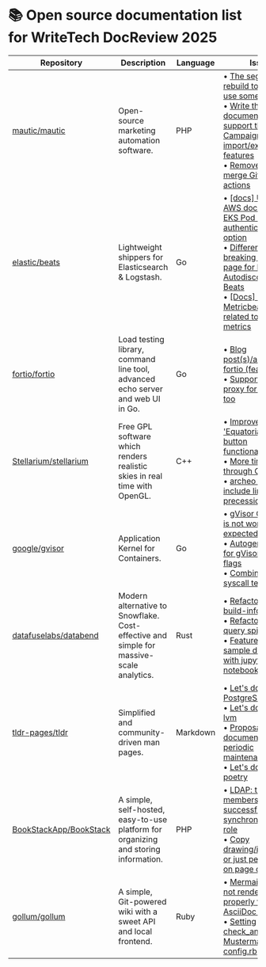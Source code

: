 # 📚 Open source documentation list for WriteTech DocReview 2025

| **Repository**                               | **Description**                        | **Language**                       | **Issues**                      |
|----------------------------------------------|----------------------------------------|------------------------------------|---------------------------------|
| [mautic/mautic](https://github.com/mautic/mautic) | Open-source marketing automation software. | PHP | • [The segment rebuild tooltip could use some love](https://github.com/mautic/mautic/issues/15478)<br> • [Write the documentation to support the Campaign import/export features](https://github.com/mautic/developer-documentation-new/issues/239)<br> • [Remove auto-merge GitHub actions](https://github.com/mautic/developer-documentation-new/issues/179) |
| [elastic/beats](https://github.com/elastic/beats) | Lightweight shippers for Elasticsearch & Logstash. | Go | • [[docs] Update AWS docs to include EKS Pod Identity as authentication option](https://github.com/elastic/beats/issues/41775)<br> • [Differences in the breaking change page for Kubernetes Autodiscover of all Beats](https://github.com/elastic/beats/issues/41599)<br> • [[Docs] Document Metricbeat limitation related to some metrics](https://github.com/elastic/beats/issues/37556) |
| [fortio/fortio](https://github.com/fortio/fortio) | Load testing library, command line tool, advanced echo server and web UI in Go. | Go | • [Blog post(s)/article about fortio (features)](https://github.com/fortio/fortio/issues/266)<br> • [Support HTTP proxy for fast client too](https://github.com/fortio/fortio/issues/318) |
| [Stellarium/stellarium](https://github.com/Stellarium/stellarium) | Free GPL software which renders realistic skies in real time with OpenGL. | C++ | • [Improve 'Equatorial Grid [E]' button functionality/labeling](https://github.com/Stellarium/stellarium/issues/4091)<br> • [More time-steps through GUI](https://github.com/Stellarium/stellarium/issues/4219)<br> • [archeo plugin: include limits of precession area](https://github.com/Stellarium/stellarium/issues/4185) |
| [google/gvisor](https://github.com/google/gvisor) | Application Kernel for Containers. | Go | • [gVisor CNI tutorial is not working as expected](https://github.com/google/gvisor/issues/10750)<br> • [Autogenerate docs for gVisor global flags](https://github.com/google/gvisor/issues/3809)<br> • [Combine similar syscall tests](https://github.com/google/gvisor/issues/1640) |
| [datafuselabs/databend](https://github.com/datafuselabs/databend) | Modern alternative to Snowflake. Cost-effective and simple for massive-scale analytics. | Rust | • [Refactor: Try using build-info](https://github.com/datafuselabs/databend/issues/9874)<br> • [Refactor: improve query spill](https://github.com/databendlabs/databend/issues/17997)<br> • [Feature: add sample directory with jupyter notebook](https://github.com/databendlabs/databend/issues/17460) |
| [tldr-pages/tldr](https://github.com/tldr-pages/tldr) | Simplified and community-driven man pages. | Markdown | • [Let's document: PostgreSQL](https://github.com/tldr-pages/tldr/issues/18027)<br> • [Let's document: lvm](https://github.com/tldr-pages/tldr/issues/17782)<br> • [Proposal: document all periodic maintenance tasks](https://github.com/tldr-pages/tldr/issues/12291)<br> • [Let's document: poetry](https://github.com/tldr-pages/tldr/issues/18042) |
| [BookStackApp/BookStack](https://github.com/BookStackApp/BookStack) | A simple, self-hosted, easy-to-use platform for organizing and storing information. | PHP | • [LDAP: the group members were not successfully synchronized to the role](https://github.com/BookStackApp/BookStack/issues/5735)<br> • [Copy drawing/image files or just permissions on page copy](https://github.com/BookStackApp/BookStack/issues/5736) |
| [gollum/gollum](https://github.com/gollum/gollum) | A simple, Git-powered wiki with a sweet API and local frontend. | Ruby | • [Mermaid Diagram not rendered properly for AsciiDoc docs](https://github.com/gollum/gollum/issues/2104)<br> • [Setting check_anchors for Mustermann in config.rb](https://github.com/gollum/gollum/issues/2097) |